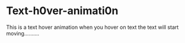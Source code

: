 # Text-h0ver-animati0n
This is a text hover animation when you hover on text the text will start moving..........
